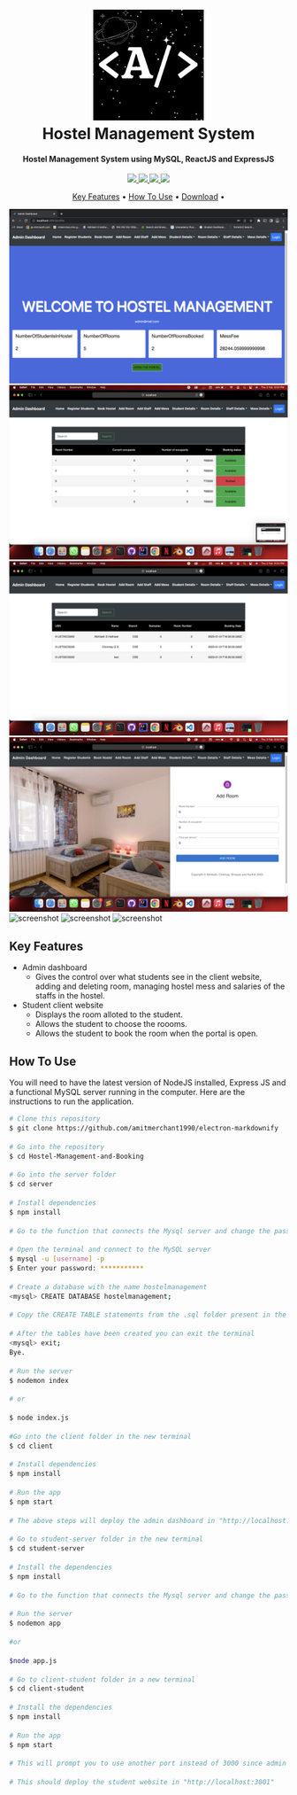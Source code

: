 <h1 align="center">
  <br>
  <a href="#"><img src="https://github.com/Abhilash437/Hostel-Management-and-Booking/blob/master/A.png" alt="Markdownify" width="200"></a>
  <br>
  Hostel Management System
  <br>
</h1>

<h4 align="center">Hostel Management System using MySQL, ReactJS and ExpressJS</h4>

<p align="center">
  <a href="https://expressjs.com">
    <img src="https://img.shields.io/badge/express.js-%23404d59.svg?style=for-the-badge&logo=express&logoColor=%2361DAFB">
  </a>
  <a href="https://www.mysql.com">
    <img src="https://img.shields.io/badge/mysql-%2300f.svg?style=for-the-badge&logo=mysql&logoColor=white">
  </a>
  <a href="https://nodejs.org/en/">
    <img src="https://img.shields.io/badge/node.js-6DA55F?style=for-the-badge&logo=node.js&logoColor=white">
  </a>
  <a href="https://reactjs.org/docs/getting-started.html">
    <img src="https://img.shields.io/badge/react-%2320232a.svg?style=for-the-badge&logo=react&logoColor=%2361DAFB">
  </a>
</p>

<p align="center">
  <a href="#key-features">Key Features</a> •
  <a href="#how-to-use">How To Use</a> •
  <a href="#download">Download</a> •
</p>

![screenshot](https://github.com/Abhilash437/Hostel-Management-and-Booking/blob/master/Admin04.png)
![screenshot](https://github.com/Abhilash437/Hostel-Management-and-Booking/blob/master/Admin01.png)
![screenshot](https://github.com/Abhilash437/Hostel-Management-and-Booking/blob/master/Admin02.png)
![screenshot](https://github.com/Abhilash437/Hostel-Management-and-Booking/blob/master/Admin03.png)
![screenshot](https://github.com/Abhilash437/Hostel-Management-and-Booking/blob/master/Student03.png)
![screenshot](https://github.com/Abhilash437/Hostel-Management-and-Booking/blob/master/Student02.png)
![screenshot](https://github.com/Abhilash437/Hostel-Management-and-Booking/blob/master/Student01.png)

## Key Features

* Admin dashboard
  - Gives the control over what students see in the client website, adding and deleting room, managing hostel mess and salaries of the staffs in the hostel.
* Student client website
  - Displays the room alloted to the student.
  - Allows the student to choose the roooms.
  - Allows the student to book the room when the portal is open.

## How To Use

You will need to have the latest version of NodeJS installed, Express JS and a functional MySQL server running in the computer. Here are the instructions to run the application.

```bash
# Clone this repository
$ git clone https://github.com/amitmerchant1990/electron-markdownify

# Go into the repository
$ cd Hostel-Management-and-Booking

# Go into the server folder
$ cd server

# Install dependencies
$ npm install

# Go to the function that connects the Mysql server and change the password of MySQL server and username

# Open the terminal and connect to the MySQL server
$ mysql -u [username] -p
$ Enter your password: ***********

# Create a database with the name hostelmanagement
<mysql> CREATE DATABASE hostelmanagement;

# Copy the CREATE TABLE statements from the .sql folder present in the server folder and paste it in the <mysql> terminal to create the tables

# After the tables have been created you can exit the terminal
<mysql> exit;
Bye.

# Run the server
$ nodemon index

# or

$ node index.js

#Go into the client folder in the new terminal
$ cd client

# Install dependencies
$ npm install

# Run the app
$ npm start

# The above steps will deploy the admin dashboard in "http://localhost:3000"

# Go to student-server folder in the new terminal
$ cd student-server

# Install the dependencies
$ npm install

# Go to the function that connects the Mysql server and change the password of MySQL server and username

# Run the server
$ nodemon app

#or

$node app.js

# Go to client-student folder in a new terminal
$ cd client-student

# Install the dependencies
$ npm install

# Run the app
$ npm start

# This will prompt you to use another port instead of 3000 since admin dashboard is already running in that port number, type 'y' in the terminal and hit enter

# This should deploy the student website in "http://localhost:3001"
```


<!-- ## Related

[markdownify-web](https://github.com/amitmerchant1990/markdownify-web) - Web version of Markdownify -->

